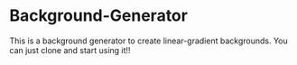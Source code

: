 # Background-Generator

This is a background generator to create linear-gradient backgrounds. You can just clone and start using it!!
